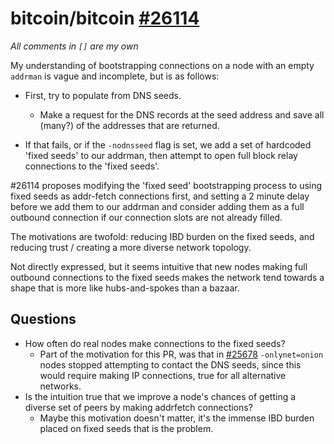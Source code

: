 # bitcoin/bitcoin [#26114](https://github.com/bitcoin/bitcoin/pull/26114)
_All comments in `[]` are my own_

My understanding of bootstrapping connections on a node with an empty `addrman` is vague
and incomplete, but is as follows:

- First, try to populate from DNS seeds.
    - Make a request for the DNS records at the seed address and save all (many?) of the addresses
      that are returned.

- If that fails, or if the `-nodnsseed` flag is set, we add a set of hardcoded 'fixed
  seeds' to our addrman, then attempt to open full block relay connections to the 'fixed
  seeds'.

#26114 proposes modifying the 'fixed seed' bootstrapping process to using fixed seeds as
addr-fetch connections first, and setting a 2 minute delay before we add them to our
addrman and consider adding them as a full outbound connection if our connection slots are
not already filled.

The motivations are twofold: reducing IBD burden on the fixed seeds, and reducing trust /
creating a more diverse network topology.

Not directly expressed, but it seems intuitive that new nodes making full outbound
connections to the fixed seeds makes the network tend towards a shape that is more like
hubs-and-spokes than a bazaar.

## Questions
- How often do real nodes make connections to the fixed seeds?
    - Part of the motivation for this PR, was that in [#25678](https://github.com/bitcoin/bitcoin/pull/25678)
      `-onlynet=onion` nodes stopped attempting to contact the DNS seeds, since this would
      require making IP connections, true for all alternative networks.
- Is the intuition true that we improve a node's chances of getting a diverse set of peers
  by making addrfetch connections?
    - Maybe this motivation doesn't matter, it's the immense IBD burden placed on fixed
      seeds that is the problem.
